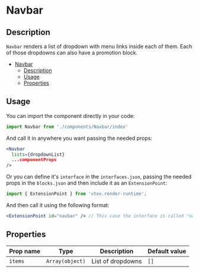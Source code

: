 # Navbar

## Description

`Navbar` renders a list of dropdown with menu links inside each of them. Each of those dropdowns can also have a promotion block.

- [Navbar](#navbar)
  - [Description](#description)
  - [Usage](#usage)
  - [Properties](#properties)


## Usage

You can import the component directly in your code:

```js
import Navbar from './components/Navbar/index'
```

And call it in anywhere you want passing the needed props:

```jsx
<Navbar 
  lists={dropdownList}
  ...componentProps
/>
```

Or you can define it's `interface` in the `interfaces.json`, passing the needed props in the `blocks.json`  and then include it as an `ExtensionPoint`:
```js
import { ExtensionPoint } from 'vtex.render-runtime';
```

And then call it using the following format:

```jsx
<ExtensionPoint id="navbar" /> // This case the interface is called "navbar"
```


## Properties

| Prop name | Type            | Description       | Default value |
| --------- | --------------- | ----------------- | ------------- |
| `items`   | `Array(object)` | List of dropdowns | `[]`          |
